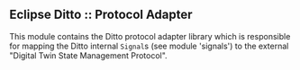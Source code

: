 ## Eclipse Ditto :: Protocol Adapter

This module contains the Ditto protocol adapter library which is responsible for mapping the Ditto 
internal `Signal`s (see module 'signals') to the external "Digital Twin State Management Protocol".
